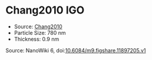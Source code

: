 <a name="material" />

# Chang2010 lGO
<script type="application/ld+json">
  {
    "@context": "https://schema.org/",
    "@type": "ChemicalSubstance",
    "@id": "https://egonw.github.io/nanowiki/nanowiki424.html#material",
    "http://purl.org/dc/terms/conformsTo":
      {
        "@type": "CreativeWork",
        "@id": "https://bioschemas.org/profiles/ChemicalSubstance/0.4-RELEASE/"
      },
    "identfier": "424",
    "name": "Chang2010 lGO",
    "url": "https://egonw.github.io/nanowiki/nanowiki424.html#material",
    "sameAs": "http://127.0.0.1/mediawiki/index.php/Special:URIResolver/Chang2010_lGO"
  }
</script>


* Source: [Chang2010](articleChang2010.md)
* Particle Size: 780 nm
* Thickness: 0.9 nm


Source: NanoWiki 6, doi:[10.6084/m9.figshare.11897205.v1](https://doi.org/10.6084/m9.figshare.11897205.v1)
